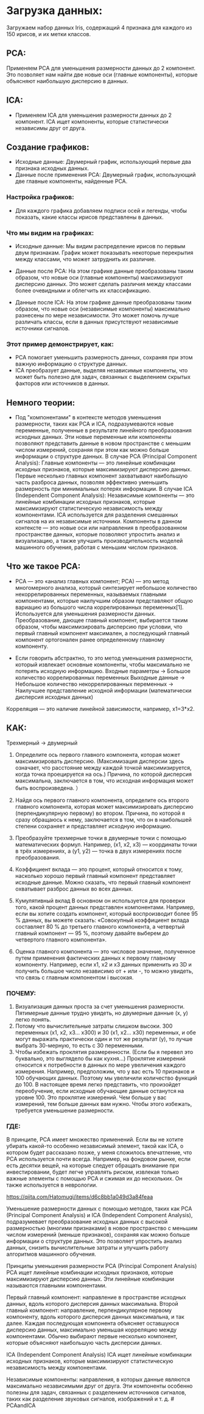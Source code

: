 
# Загрузка данных:

Загружаем набор данных Iris, содержащий 4 признака для каждого из 150 ирисов, и их метки классов.

## PCA:
Применяем PCA для уменьшения размерности данных до 2 компонент. Это позволяет нам найти две новые оси (главные компоненты), которые объясняют наибольшую дисперсию в данных.

## ICA:

- Применяем ICA для уменьшения размерности данных до 2 компонент. ICA ищет компоненты, которые статистически независимы друг от друга.

## Создание графиков:

- Исходные данные: Двумерный график, использующий первые два признака исходных данных.
- Данные после применения PCA: Двумерный график, использующий две главные компоненты, найденные PCA.

### Настройка графиков:
- Для каждого графика добавляем подписи осей и легенды, чтобы показать, какие классы ирисов представлены в данных.
### Что мы видим на графиках:
- Исходные данные: Мы видим распределение ирисов по первым двум признакам. График может показывать некоторые перекрытия между классами, что может затруднить их различие.

- Данные после PCA: На этом графике данные преобразованы таким образом, что новые оси (главные компоненты) максимизируют дисперсию данных. Это может сделать различия между классами более очевидными и облегчить их классификацию.
- Данные после ICA: На этом графике данные преобразованы таким образом, что новые оси (независимые компоненты) максимально разнесены по мере независимости. Это может помочь лучше различать классы, если в данных присутствуют независимые источники сигналов.

### Этот пример демонстрирует, как:
- PCA помогает уменьшить размерность данных, сохраняя при этом важную информацию о структуре данных.
-  ICA преобразует данные, выделяя независимые компоненты, что может быть полезно для задач, связанных с выделением скрытых факторов или источников в данных.


## Немного теории:

- Под "компонентами" в контексте методов уменьшения размерности, таких как PCA и ICA, подразумеваются новые переменные, полученные в результате линейного преобразования исходных данных. Эти новые переменные или компоненты позволяют представить данные в новом пространстве с меньшим числом измерений, сохраняя при этом как можно больше информации о структуре данных.
В случае PCA (Principal Component Analysis):
Главные компоненты — это линейные комбинации исходных признаков, которые максимизируют дисперсию данных. Первые несколько главных компонент захватывают наибольшую часть разброса данных, позволяя эффективно уменьшить размерность при минимальных потерях информации.
В случае ICA (Independent Component Analysis):
Независимые компоненты — это линейные комбинации исходных признаков, которые максимизируют статистическую независимость между компонентами. ICA используется для разделения смешанных сигналов на их независимые источники.
Компоненты в данном контексте — это новые оси или направления в преобразованном пространстве данных, которые позволяют упростить анализ и визуализацию, а также улучшить производительность моделей машинного обучения, работая с меньшим числом признаков.


## Что же такое PCA:
- PCA — это «анализ главных компонент; PCA) — это метод многомерного анализа, который синтезирует небольшое количество некоррелированных переменных, называемых главными компонентами, которые наилучшим образом представляют общую вариацию из большого числа коррелированных переменных[1]. Используется для уменьшения размерности данных. Преобразование, дающее главный компонент, выбирается таким образом, чтобы максимизировать дисперсию при условии, что первый главный компонент максимален, а последующий главный компонент ортогонален ранее определенному главному компоненту.


- Если говорить абстрактно, то это метод уменьшения размерности, который извлекает основные компоненты, чтобы максимально не потерять исходную информацию. Входные параметры → Большое количество коррелированных переменных
Выходные данные → Небольшое количество некоррелированных переменных
→ Наилучшее представление исходной информации (математически дисперсия исходных данных)

Корреляция — это наличие линейной зависимости, например, x1=3*x2.

## КАК:
Трехмерный → двумерный

1. Определите ось первого главного компонента, которая может максимизировать дисперсию. (Максимизация дисперсии здесь означает, что расстояние между каждой точкой максимизируется, когда точка проецируется на ось.) Причина, по которой дисперсия максимальна, заключается в том, что исходная информация может быть воспроизведена. ）
2. Найдя ось первого главного компонента, определите ось второго главного компонента, которая может максимизировать дисперсию (перпендикулярную первому) во втором. Причина, по которой я сразу обращаюсь к нему, заключается в том, что он в наибольшей степени сохраняет и представляет исходную информацию.

3. Преобразуйте трехмерные точки в двумерные точки с помощью математических формул.
Например, (x1, x2, x3) — координаты точки в трёх измерениях, а (y1, y2) — точка в двух измерениях после преобразования.
4. Коэффициент вклада — это процент, который относится к тому, насколько хорошо первый главный компонент представляет исходные данные.
Можно сказать, что первый главный компонент охватывает разброс данных во всех данных.
5. Кумулятивный вклад
В основном он используется для проверки того, какой процент данных представлен компонентами. Например, если вы хотите создать компонент, который воспроизводит более 95 % данных, вы можете сказать: «Совокупный коэффициент вклада составляет 80 % до третьего главного компонента, а четвертый главный компонент — 95 %, поэтому давайте выберем до четвертого главного компонента».
6. Оценка главного компонента — это числовое значение, полученное путем применения фактических данных к первому главному компоненту. Например, если x1, x2 и x3 данных применить из 3D и получить большое число независимо от + или -, то можно увидеть, что связь с главным компонентом i высокая.

### ПОЧЕМУ:
1. Визуализация данных проста за счет уменьшения размерности. Пятимерные данные трудно увидеть, но двумерные данные (x, y) легко понять.
2. Потому что вычислительные затраты слишком высоки. 300 переменных (x1, x2, x3... x300) и 30 (x1, x2... x30) переменных, и обе могут выражать практически один и тот же результат (y), то лучше выбрать 30-мерную, то есть с 30 переменными.
3. Чтобы избежать проклятия размеренности. (Если бы я перевел это буквально, это выглядело бы как кухня...) Проклятие измерений относится к потребности в данных по мере увеличения каждого измерения. Например, предположим, что у вас есть 10 признаков и 100 обучающих данных. Поэтому мы увеличили количество функций до 100. В настоящее время легко представить, что произойдет переобучение, если исходные обучающие данные останутся на уровне 100. Это проклятие измерений. Чем больше у вас измерений, тем больше данных вам нужно. Чтобы этого избежать, требуется уменьшение размерности.

### ГДЕ:
В принципе, PCA имеет множество применений. Если вы не хотите убирать какой-то особенно независимый элемент, такой как ICA, о котором будет рассказано позже, у меня сложилось впечатление, что PCA используется почти всегда. Например, на фондовом рынке, если есть десятки вещей, на которые следует обращать внимание при инвестировании, будет легче управлять риском, извлекая только важные элементы с помощью PCA и сжимая их до нескольких. Он также используется в неврологии.





https://qiita.com/Hatomugi/items/d6c8bb1a049d3a84feaa



Уменьшение размерности данных с помощью методов, таких как PCA (Principal Component Analysis) и ICA (Independent Component Analysis), подразумевает преобразование исходных данных с высокой размерностью (многими признаками) в новое пространство с меньшим числом измерений (меньше признаков), сохраняя как можно больше информации о структуре данных. Это позволяет упростить анализ данных, снизить вычислительные затраты и улучшить работу алгоритмов машинного обучения.

Принципы уменьшения размерности
PCA (Principal Component Analysis)
PCA ищет линейные комбинации исходных признаков, которые максимизируют дисперсию данных. Эти линейные комбинации называются главными компонентами.

Первый главный компонент: направление в пространстве исходных данных, вдоль которого дисперсия данных максимальна.
Второй главный компонент: направление, перпендикулярное первому компоненту, вдоль которого дисперсия данных максимальна, и так далее.
Каждая последующая компонента объясняет оставшуюся дисперсию данных, максимально уменьшая корреляцию между компонентами. Обычно выбирают первые несколько компонент, которые объясняют наибольшую часть дисперсии данных.

ICA (Independent Component Analysis)
ICA ищет линейные комбинации исходных признаков, которые максимизируют статистическую независимость между компонентами.

Независимые компоненты: направления, в которых данные являются максимально независимыми друг от друга. Эти компоненты особенно полезны для задач, связанных с разделением источников сигналов, таких как разделение звуковых сигналов, изображений и т. д.
#   P C A a n d I C A  
 
